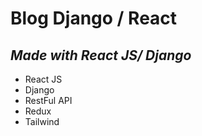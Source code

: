 # Blog Django / React
## _Made with React JS/ Django_

- React JS
- Django
- RestFul API
- Redux
- Tailwind
